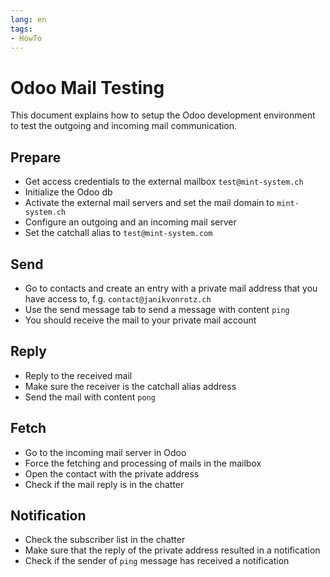```yaml
---
lang: en
tags:
- HowTo
---
```

# Odoo Mail Testing

This document explains how to setup the Odoo development environment to test the outgoing and incoming mail communication.
## Prepare

* Get access credentials to the external mailbox `test@mint-system.ch`
* Initialize the Odoo db
* Activate the external mail servers and set the mail domain to `mint-system.ch`
* Configure an outgoing and an incoming mail server
* Set the catchall alias to `test@mint-system.com`

## Send

* Go to contacts and create an entry with a private mail address that you have access to, f.g. `contact@janikvonrotz.ch`
* Use the send message tab to send a message with content `ping`
* You should receive the mail to your private mail account

## Reply

* Reply to the received mail
* Make sure the receiver is the catchall alias address
* Send the mail with content `pong`

## Fetch

* Go to the incoming mail server in Odoo
* Force the fetching and processing of mails in the mailbox
* Open the contact with the private address
* Check if the mail reply is in the chatter

## Notification

* Check the subscriber list in the chatter
* Make sure that the reply of the private address resulted in a notification
* Check if the sender of `ping` message has received a notification